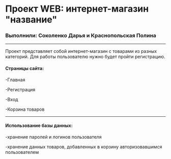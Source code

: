 # Проект WEB: интернет-магазин "название"

### Выполнили: Соколенко Дарья и Краснопольская Полина

---

Проект представляет собой интернет-магазин с товарами из разных категорий. Для работы пользователю нужно будет пройти регистрацию. 

#### Страницы сайта:

-Главная

-Регистрация

-Вход

-Корзина товаров

---

#### Использование базы данных: 

-хранение паролей и логинов пользователя

-хранение данных товаров, добавленных в корзину авторизовавшимся пользователем
